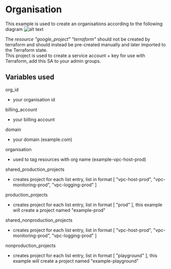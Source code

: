 # Organisation
This example is used to create an organisations according to the following diagram
![alt text](https://ssl.gstatic.com/pantheon/images/gettingstarted/checklist-resource-hierarchy2.png)

The *resource "google_project" "terraform"* should not be created by terraform and should instead be pre-created manually and later imported to the Terraform state.
<br> This project is used to create a service account + key for use with Terraform, add this SA to your admin groups.

## Variables used

org_id 
* your organisation id 

billing_account 
* your billing account 

domain 
* your domain (example.com) 

organisation 
* used to tag resources with org name (example-vpc-host-prod) 

shared_production_projects
* creates project for each list entry, list in format [ "vpc-host-prod", "vpc-monitoring-prod", "vpc-logging-prod" ]	

production_projects 
* creates project for each list entry, list in format [ "prod" ], this example will create a project named "example-prod" 

shared_nonproduction_projects 
* creates project for each list entry, list in format [ "vpc-host-prod", "vpc-monitoring-prod", "vpc-logging-prod" ]	

nonproduction_projects 
* creates project for each list entry, list in format [ "playground" ], this example will create a project named "example-playground" 

